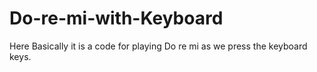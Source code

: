 # Do-re-mi-with-Keyboard
Here Basically it is a code for playing Do re mi as we press the keyboard keys.
